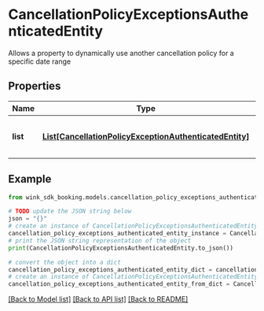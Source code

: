 # CancellationPolicyExceptionsAuthenticatedEntity

Allows a property to dynamically use another cancellation policy for a specific date range

## Properties

Name | Type | Description | Notes
------------ | ------------- | ------------- | -------------
**list** | [**List[CancellationPolicyExceptionAuthenticatedEntity]**](CancellationPolicyExceptionAuthenticatedEntity.md) | List of cancellation policy exceptions | 

## Example

```python
from wink_sdk_booking.models.cancellation_policy_exceptions_authenticated_entity import CancellationPolicyExceptionsAuthenticatedEntity

# TODO update the JSON string below
json = "{}"
# create an instance of CancellationPolicyExceptionsAuthenticatedEntity from a JSON string
cancellation_policy_exceptions_authenticated_entity_instance = CancellationPolicyExceptionsAuthenticatedEntity.from_json(json)
# print the JSON string representation of the object
print(CancellationPolicyExceptionsAuthenticatedEntity.to_json())

# convert the object into a dict
cancellation_policy_exceptions_authenticated_entity_dict = cancellation_policy_exceptions_authenticated_entity_instance.to_dict()
# create an instance of CancellationPolicyExceptionsAuthenticatedEntity from a dict
cancellation_policy_exceptions_authenticated_entity_from_dict = CancellationPolicyExceptionsAuthenticatedEntity.from_dict(cancellation_policy_exceptions_authenticated_entity_dict)
```
[[Back to Model list]](../README.md#documentation-for-models) [[Back to API list]](../README.md#documentation-for-api-endpoints) [[Back to README]](../README.md)


